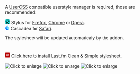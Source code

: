 A [UserCSS](https://github.com/openstyles/stylus/wiki/UserCSS) compatible userstyle manager is required, those are recommended:

![Stylus](/images/Stylus.png) Stylus for [Firefox](https://addons.mozilla.org/en-US/firefox/addon/styl-us/), [Chrome](https://chrome.google.com/webstore/detail/stylus/clngdbkpkpeebahjckkjfobafhncgmne) or [Opera](https://addons.opera.com/en-gb/extensions/details/stylus/).<br>
![Cascadea](/images/Cascadea.png) Cascadea for [Safari](https://cascadea.app/).

The stylesheet will be updated automaticaly by the addon.<br>
#
[![Install](/images/last.fm.png)](https://github.com/chafouinerie/UserCSS/main/last-fm-cleansimple.user.css) [Click here to install](https://raw.githubusercontent.com/chafouinerie/UserCSS/main/last-fm-cleansimple.user.css) Last.fm Clean & Simple stylesheet.

<img align="center" src="https://github.com/Chafouinerie/UserCSS/blob/main/images//LastfmScreenshot2.png" height="80" title="Click to enlarge"></img>
<img align="center" src="https://github.com/Chafouinerie/UserCSS/blob/main/images/LastfmScreenshot1.png" height="80" title="Click to enlarge"></img>
<img align="center" src="https://github.com/Chafouinerie/UserCSS/blob/main/images//LastfmScreenshot3.png" height="80" title="Click to enlarge"></img>
<br>


